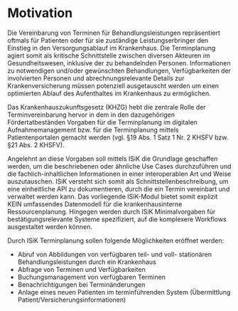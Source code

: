 # Motivation

Die Vereinbarung von Terminen für Behandlungsleistungen repräsentiert oftmals für Patienten oder für sie zuständige Leistungserbringer den Einstieg in den Versorgungsablauf im Krankenhaus. Die Terminplanung agiert somit als kritische Schnittstelle zwischen diversen Akteuren im Gesundheitswesen, inklusive der zu behandelnden Personen. Informationen zu notwendigen und/oder gewünschten Behandlungen, Verfügbarkeiten der involvierten Personen und abrechnungsrelevante Details zur Krankenversicherung müssen potenziell ausgetauscht werden um einen optimierten Ablauf des Aufenthaltes im Krankenhaus zu ermöglichen.

Das Krankenhauszukunftsgesetz (KHZG) hebt die zentrale Rolle der Terminvereinbarung hervor in dem in den dazugehörigen Fördertatbeständen Vorgaben für die Terminplanung im digitalen Aufnahmemanagement bzw. für die Terminplanung mittels Patientenportalen gemacht werden (vgl. §19 Abs. 1 Satz 1 Nr. 2 KHSFV bzw. §21 Abs. 2 KHSFV).

Angelehnt an diese Vorgaben soll mittels ISiK die Grundlage geschaffen werden, um die beschriebenen oder ähnliche Use Cases durchzuführen und die fachlich-inhaltlichen Informationen in einer interoperablen Art und Weise auszutauschen. ISiK versteht sich somit als Schnittstellenbeschreibung, um eine einheitliche API zu dokumentieren, durch die ein Termin vereinbart und verwaltet werden kann. Das vorliegende ISiK-Modul bietet somit explizit KEIN umfassendes Datenmodell für die krankenhausinterne Ressourcenplanung. Hingegen werden durch ISiK Minimalvorgaben für bestätigungsrelevante Systeme spezifiziert, auf die komplexere Workflows ausgestaltet werden können.

Durch ISiK Terminplanung sollen folgende Möglichkeiten eröffnet werden:

* Abruf von Abbildungen von verfügbaren teil- und voll- stationären Behandlungsleistungen durch ein Krankenhaus
* Abfrage von Terminen und Verfügbarkeiten
* Buchungsmanagement von verfügbaren Terminen
* Benachrichtigungen bei Terminänderungen
* Anlage eines neuen Patienten im terminführenden System (Übermittlung Patient/Versicherungsinformationen)